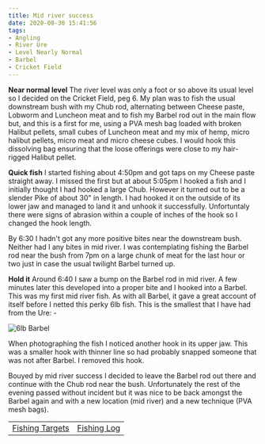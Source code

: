```yaml
---
title: Mid river success
date: 2020-08-30 15:41:56
tags:
- Angling
- River Ure
- Level Nearly Normal
- Barbel
- Cricket Field
---
```

**Near normal level**
The river level was only a foot or so above its usual level so I decided on the Cricket Field, peg 6. My plan was to fish the usual downstream bush with my Chub rod, alternating between Cheese paste, Lobworm and Luncheon meat and to fish my Barbel rod out in the main flow but, and this is a first for me, using a PVA mesh bag loaded with broken Halibut pellets, small cubes of Luncheon meat and my mix of hemp, micro halibut pellets, micro meat and micro cheese cubes. I would hook this dissolving bag ensuring that the loose offerings were close to my hair-rigged Halibut pellet.

**Quick fish**
I started fishing about 4:50pm and got taps on my Cheese paste straight away. I missed the first but at about 5:05pm I hooked a fish and I initially thought I had hooked a large Chub. However it turned out to be a slender Pike of about 30" in length. I had hooked it on the outside of its lower jaw and managed to land it and unhook it successfully. Unfortuntaly there were signs of abrasion within a couple of inches of the hook so I changed the hook length.

By 6:30 I hadn't got any more positive bites near the downstream bush. Neither had I any bites in mid river. I was contemplating fishing the Barbel rod near the bush from 7pm on a large chunk of meat for the last hour or two just in case the usual twilight Barbel turned up.

**Hold it**
Around 6:40 I saw a bump on the Barbel rod in mid river. A few minutes later this developed into a proper bite and I hooked into a Barbel. This was my first mid river fish. As with all Barbel, it gave a great account of itself before I netted this perky 6lb fish. This is the smallest that I have had from the Ure: -

![6lb Barbel](/images/2020-08-30/6lbBarbel.jpg)

When photographing the fish I noticed another hook in its upper jaw. This was a smaller hook with thinner line so had probably snapped someone that was not after Barbel. I removed this hook.

Bouyed by mid river success I decided to leave the Barbel rod out there and continue with the Chub rod near the bush. Unfortunately the rest of the evening passed without incident but it was nice to be back amongst the Barbel again and with a new location (mid river) and a new technique (PVA mesh bags).

|||
|---------|------|
|<a href="/2020/07/Fishing-Targets/">Fishing Targets</a>|<a href="/2020/08/Fishing-Log/">Fishing Log</a>|
